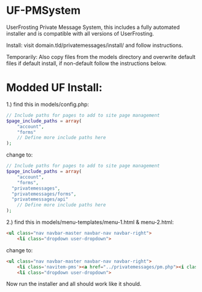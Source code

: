 UF-PMSystem
===========

UserFrosting Private Message System, this includes a fully automated installer and is compatible with all versions of UserFrosting.

Install: visit domain.tld/privatemessages/install/ and follow instructions.

Temporarily:
Also copy files from the models directory and overwrite default files if default install, if non-default follow the instructions below.

Modded UF Install:
==================

1.) find this in models/config.php:
```php
// Include paths for pages to add to site page management
$page_include_paths = array(
	"account",
	"forms"
	// Define more include paths here
);
```
change to:
```php
// Include paths for pages to add to site page management
$page_include_paths = array(
	"account",
	"forms",
  "privatemessages",
  "privatemessages/forms",
  "privatemessages/api"
	// Define more include paths here
);
```

2.) find this in models/menu-templates/menu-1.html & menu-2.html:
```html
<ul class="nav navbar-master navbar-nav navbar-right">
	<li class="dropdown user-dropdown">
```	
change to:
```html
<ul class="nav navbar-master navbar-nav navbar-right">
    <li class='navitem-pms'><a href="../privatemessages/pm.php"><i class="fa fa-envelope"></i> Private Messages</a></li>
	<li class="dropdown user-dropdown">
```	
Now run the installer and all should work like it should.
